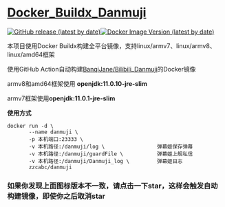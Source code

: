# [Docker_Buildx_Danmuji](https://hub.docker.com/repository/docker/zzcabc/danmuji)

[![GitHub release (latest by date)](https://img.shields.io/github/v/release/BanqiJane/Bilibili_Danmuji?label=danmuji&style=flat-square)](https://github.com/BanqiJane/Bilibili_Danmuji/releases/latest)[![Docker Image Version (latest by date)](https://img.shields.io/docker/v/zzcabc/danmuji?label=DockerHub&style=flat-square)](https://hub.docker.com/r/zzcabc/danmuji/tags?page=1&ordering=last_updated)

本项目使用Docker Buildx构建全平台镜像，支持linux/armv7、linux/armv8、linux/amd64框架

使用GitHub Action自动构建[BanqiJane/Bilibili_Danmuji](https://github.com/BanqiJane/Bilibili_Danmuji)的Docker镜像



armv8和amd64框架使用 **openjdk:11.0.10-jre-slim**

armv7框架使用**openjdk:11.0.1-jre-slim**

**使用方式**

```
docker run -d \
       --name danmuji \
       -p 本机端口:23333 \
       -v 本机路径:/danmuji/log \                 弹幕姬保存弹幕
       -v 本机路径:/danmuji/guardFile \           弹幕姬上舰私信
       -v 本机路径:/danmuji/Danmuji_log \         弹幕姬日志
       zzcabc/danmuji
```

### 如果你发现上面图标版本不一致，请点击一下star，这样会触发自动构建镜像，即使你之后取消star

